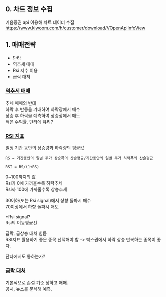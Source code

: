 ## 0. 차트 정보 수집

키움증권 api 이용해 차트 데이터 수집
https://www.kiwoom.com/h/customer/download/VOpenApiInfoView

## 1. 매매전략

- 단타
- 역추세 매매
- Rsi 지수 이용
- 급락 대처

### <u>역추세 매매</u>

추세 매매의 반대  
하락 후 반등을 기대하여 하락장에서 매수  
상승 후 하락을 예측하여 상승장에서 매도  
적은 수익률. 단타에 유리?

### <u>RSI 지표</u>

일정 기간 동안의 상승량과 하락량의 평균값

```
RS = 기간동안의 일별 주가 상승폭의 산술평균/기간동안의 일별 주가 하락폭의 산술평균

RSI = RS/(1+RS)
```

0~100까지의 값  
Rsi가 0에 가까울수록 하락추세  
Rsi까 100에 가까울수록 상승추세

30이하(또는 Rsi signal)에서 상향 돌파시 매수  
70이상에서 하향 돌파시 매도

\*Rsi signal?  
Rsi의 이동평균선

급락, 급상승 대처 힘듬  
RSI지표 활용하기 좋은 종목 선택해야 함 -> 박스권에서 하락 상승 반복하는 종목이 좋다.

단타에서도 통하는가?

### <u>급락 대처</u>

기본적으로 손절 기준 정하고 매매.  
공시, 뉴스를 분석해 예측.
